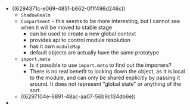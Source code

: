 - ((6294371c-e069-485f-b662-0f1f496d246c))
	- `ShadowRealm`
	- `Compartment` - this seems to be more interesting, but I cannot see when it will be moved to stable stage
		- can be used to create a new global context
		- provides api to control module resolution
		- has it own `moduleMap`
		- default objects are actually have the same prototype
	- `import.meta`
		- Is it possible to use `import.meta` to find out the importers?
		- There is no real benefit to locking down the object, as it is local to the module, and can only be shared explicitly by passing it around. It does not represent "global state" or anything of the sort.
	- ((6297104e-6891-48ac-aa07-56b9c134db6e))
-